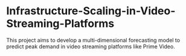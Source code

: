 # Infrastructure-Scaling-in-Video-Streaming-Platforms
This project aims to develop a multi-dimensional forecasting model to predict peak demand in video streaming platforms like Prime Video. 
